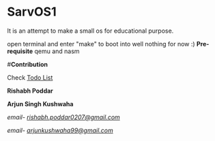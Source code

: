 # SarvOS1

It is an attempt to make a small os for educational purpose.

open terminal and enter "make" to boot into well nothing for now :)
**Pre-requisite** qemu and nasm




#**Contribution**

Check [Todo List](https://github.com/rishabhiitbh/SarvOS1/blob/master/Todo.md)


**Rishabh Poddar**

**Arjun Singh Kushwaha**

*email- rishabh.poddar0207@gmail.com*

*email- arjunkushwaha99@gmail.com*
